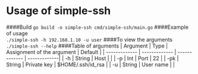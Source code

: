 # Usage of simple-ssh

####Build
    `go build -o simple-ssh cmd/simple-ssh/main.go`
####Example of usage    	
    `./simple-ssh -h 192.168.1.10 -u user`
####To view the arguments
    `./simple-ssh --help`
####Table of arguments
| Argument       | Type | Assignment of the argument | Default |
| ------------- | ------------- | ------------- | -------------|
| -h  | String                  | Host          |              |
| -p  | Int                     | Port          | 22           |
| -pk | String                  | Private key   | $HOME/.ssh/id_rsa |
| -u | String                   | User name     |             |
